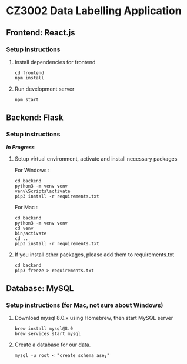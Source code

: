 # CZ3002 Data Labelling Application

## Frontend: React.js

### Setup instructions

1. Install dependencies for frontend
   ```
   cd frontend
   npm install
   ```
2. Run development server
   ```
   npm start
   ```

## Backend: Flask

### Setup instructions

**_In Progress_**

1. Setup virtual environment, activate and install necessary packages

   For Windows :
      ```
      cd backend
      python3 -m venv venv
      venv\Scripts\activate
      pip3 install -r requirements.txt
      ```

   For Mac :
      ```
      cd backend
      python3 -m venv venv
      cd venv
      bin/activate
      cd ..
      pip3 install -r requirements.txt
      ```
2. If you install other packages, please add them to requirements.txt
   ```
   cd backend
   pip3 freeze > requirements.txt
   ```

## Database: MySQL

### Setup instructions (for Mac, not sure about Windows)
1. Download mysql 8.0.x using Homebrew, then start MySQL server
    ```
   brew install mysql@8.0
   brew services start mysql
   ```
2. Create a database for our data.
    ```
    mysql -u root < "create schema ase;"
    ```
